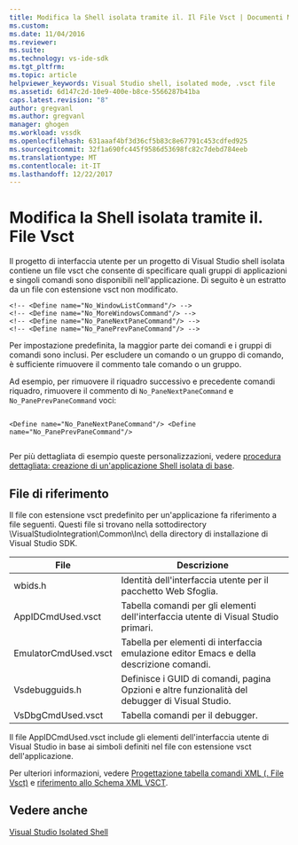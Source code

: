 ```yaml
---
title: Modifica la Shell isolata tramite il. Il File Vsct | Documenti Microsoft
ms.custom: 
ms.date: 11/04/2016
ms.reviewer: 
ms.suite: 
ms.technology: vs-ide-sdk
ms.tgt_pltfrm: 
ms.topic: article
helpviewer_keywords: Visual Studio shell, isolated mode, .vsct file
ms.assetid: 6d147c2d-10e9-400e-b8ce-5566287b41ba
caps.latest.revision: "8"
author: gregvanl
ms.author: gregvanl
manager: ghogen
ms.workload: vssdk
ms.openlocfilehash: 631aaaf4bf3d36cf5b83c8e67791c453cdfed925
ms.sourcegitcommit: 32f1a690fc445f9586d53698fc82c7debd784eeb
ms.translationtype: MT
ms.contentlocale: it-IT
ms.lasthandoff: 12/22/2017
---
```

# <a name="modifying-the-isolated-shell-by-using-the-vsct-file"></a>Modifica la Shell isolata tramite il. File Vsct
Il progetto di interfaccia utente per un progetto di Visual Studio shell isolata contiene un file vsct che consente di specificare quali gruppi di applicazioni e singoli comandi sono disponibili nell'applicazione. Di seguito è un estratto da un file con estensione vsct non modificato.  
  
```  
<!-- <Define name="No_WindowListCommand"/> -->  
<!-- <Define name="No_MoreWindowsCommand"/> -->  
<!-- <Define name="No_PaneNextPaneCommand"/> -->  
<!-- <Define name="No_PanePrevPaneCommand"/> -->  
```  
  
 Per impostazione predefinita, la maggior parte dei comandi e i gruppi di comandi sono inclusi. Per escludere un comando o un gruppo di comando, è sufficiente rimuovere il commento tale comando o un gruppo.  
  
 Ad esempio, per rimuovere il riquadro successivo e precedente comandi riquadro, rimuovere il commento di `No_PaneNextPaneCommand` e `No_PanePrevPaneCommand` voci:  
  
```  
  
<Define name="No_PaneNextPaneCommand"/> <Define name="No_PanePrevPaneCommand"/>  
  
```  
  
 Per più dettagliata di esempio queste personalizzazioni, vedere [procedura dettagliata: creazione di un'applicazione Shell isolata di base](walkthrough-creating-a-basic-isolated-shell-application.md).  
  
## <a name="referenced-files"></a>File di riferimento  
 Il file con estensione vsct predefinito per un'applicazione fa riferimento a file seguenti. Questi file si trovano nella sottodirectory \VisualStudioIntegration\Common\Inc\ della directory di installazione di Visual Studio SDK.  
  
|File|Descrizione|  
|----------|-----------------|  
|wbids.h|Identità dell'interfaccia utente per il pacchetto Web Sfoglia.|  
|AppIDCmdUsed.vsct|Tabella comandi per gli elementi dell'interfaccia utente di Visual Studio primari.|  
|EmulatorCmdUsed.vsct|Tabella per elementi di interfaccia emulazione editor Emacs e della descrizione comandi.|  
|Vsdebugguids.h|Definisce i GUID di comandi, pagina Opzioni e altre funzionalità del debugger di Visual Studio.|  
|VsDbgCmdUsed.vsct|Tabella comandi per il debugger.|  
  
 Il file AppIDCmdUsed.vsct include gli elementi dell'interfaccia utente di Visual Studio in base ai simboli definiti nel file con estensione vsct dell'applicazione.  
  
 Per ulteriori informazioni, vedere [Progettazione tabella comandi XML (. File Vsct)](../internals/designing-xml-command-table-dot-vsct-files.md) e [riferimento allo Schema XML VSCT](../vsct-xml-schema-reference.md).  
  
## <a name="see-also"></a>Vedere anche  
 [Visual Studio Isolated Shell](visual-studio-isolated-shell.md)